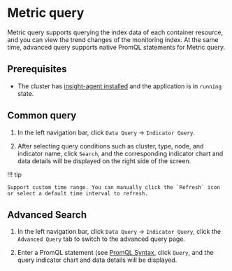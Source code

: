 # Metric query

Metric query supports querying the index data of each container resource, and you can view the trend changes of the monitoring index. At the same time, advanced query supports native PromQL statements for Metric query.

## Prerequisites

- The cluster has [insight-agent installed](../01quickstart/installagent.md) and the application is in `running` state.

## Common query

1. In the left navigation bar, click `Data Query` -> `Indicator Query`.

    

2. After selecting query conditions such as cluster, type, node, and indicator name, click `Search`, and the corresponding indicator chart and data details will be displayed on the right side of the screen.

    

!!! tip

    Support custom time range. You can manually click the `Refresh` icon or select a default time interval to refresh.

## Advanced Search

1. In the left navigation bar, click `Data Query` -> `Indicator Query`, click the `Advanced Query` tab to switch to the advanced query page.

    

2. Enter a PromQL statement (see [PromQL Syntax](https://prometheus.io/docs/prometheus/latest/querying/basics/), click `Query`, and the query indicator chart and data details will be displayed.

    